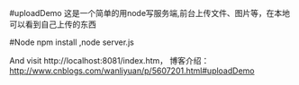 #uploadDemo
这是一个简单的用node写服务端,前台上传文件、图片等，在本地可以看到自己上传的东西

#Node
npm install
,node server.js

And visit http://localhost:8081/index.htm，
博客介绍：http://www.cnblogs.com/wanliyuan/p/5607201.html#uploadDemo

